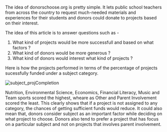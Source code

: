 
The idea of donorschoose.org is pretty simple. It lets public school teachers from across the country to request much-needed materials 
and experiences for their students and donors could donate to projects based on their interest.

The idea of this article is to answer questions such as - <br>
1) What kind of projects would be more successfull and based on what factors ?<br>
2) What kind of donors would be more generous ?<br>
3) What kind of donors would interest what kind of projects ?<br>

Here is how the projects performed in terms of the percentage of projects sucessfully funded under a subject category.

![subject_projCompletion](https://raw.githubusercontent.com/maneeshj/data-science-intensive/master/Donor-Choose-Project/Images/subject_projCompletion.png)

Nutrition, Environmental Science, Economics, Financial Literacy, Music and Team sports scored the highest, wheare as Other and Parent Involvement scored the least. This clearly shows that if a project is not assigned to any category, the chances of getting sufficient  funds would reduce. It could also mean that, donors consider subject as an important factor while deciding on what project to choose.  Donors also tend to prefer a project that has focus on a particular subject and not on projects that involves parent involvement. 
